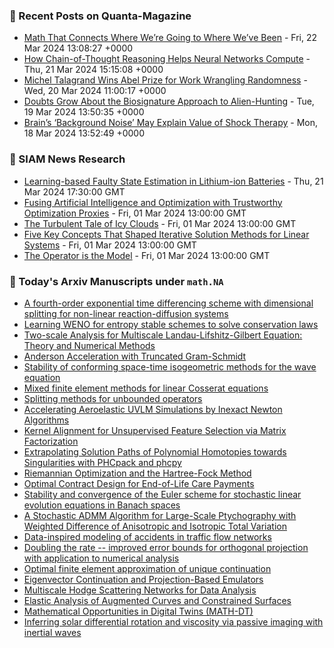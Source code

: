 ### 📝 Recent Posts on Quanta-Magazine
<!-- quanta starts -->
* <a href="https://www.quantamagazine.org/math-that-connects-where-were-going-to-where-weve-been-20240322/">Math That Connects Where We’re Going to Where We’ve Been</a> - Fri, 22 Mar 2024 13:08:27 +0000
* <a href="https://www.quantamagazine.org/how-chain-of-thought-reasoning-helps-neural-networks-compute-20240321/">How Chain-of-Thought Reasoning Helps Neural Networks Compute</a> - Thu, 21 Mar 2024 15:15:08 +0000
* <a href="https://www.quantamagazine.org/michel-talagrand-wins-abel-prize-for-work-wrangling-randomness-20240320/">Michel Talagrand Wins Abel Prize for Work Wrangling Randomness</a> - Wed, 20 Mar 2024 11:00:17 +0000
* <a href="https://www.quantamagazine.org/doubts-grow-about-the-biosignature-approach-to-alien-hunting-20240319/">Doubts Grow About the Biosignature Approach to Alien-Hunting</a> - Tue, 19 Mar 2024 13:50:35 +0000
* <a href="https://www.quantamagazine.org/brains-background-noise-may-explain-value-of-shock-therapy-20240318/">Brain’s ‘Background Noise’ May Explain Value of Shock Therapy</a> - Mon, 18 Mar 2024 13:52:49 +0000
<!-- quanta ends -->

### 📝 SIAM News Research
<!-- siam-news starts -->
* <a href="https://sinews.siam.org/Details-Page/learning-based-faulty-state-estimation-in-lithium-ion-batteries">Learning-based Faulty State Estimation in Lithium-ion Batteries</a> - Thu, 21 Mar 2024 17:30:00 GMT
* <a href="https://sinews.siam.org/Details-Page/fusing-artificial-intelligence-and-optimization-with-trustworthy-optimization-proxies">Fusing Artificial Intelligence and Optimization with Trustworthy Optimization Proxies</a> - Fri, 01 Mar 2024 13:00:00 GMT
* <a href="https://sinews.siam.org/Details-Page/the-turbulent-tale-of-icy-clouds">The Turbulent Tale of Icy Clouds</a> - Fri, 01 Mar 2024 13:00:00 GMT
* <a href="https://sinews.siam.org/Details-Page/five-key-concepts-that-shaped-iterative-solution-methods-for-linear-systems">Five Key Concepts That Shaped Iterative Solution Methods for Linear Systems</a> - Fri, 01 Mar 2024 13:00:00 GMT
* <a href="https://sinews.siam.org/Details-Page/the-operator-is-the-model">The Operator is the Model</a> - Fri, 01 Mar 2024 13:00:00 GMT
<!-- siam-news ends -->

### 📝 Today's Arxiv Manuscripts under ``math.NA``
<!-- arxiv-math-na starts -->
* <a href="https://arxiv.org/abs/2403.14777">A fourth-order exponential time differencing scheme with dimensional splitting for non-linear reaction-diffusion systems</a>
* <a href="https://arxiv.org/abs/2403.14848">Learning WENO for entropy stable schemes to solve conservation laws</a>
* <a href="https://arxiv.org/abs/2403.14957">Two-scale Analysis for Multiscale Landau-Lifshitz-Gilbert Equation: Theory and Numerical Methods</a>
* <a href="https://arxiv.org/abs/2403.14961">Anderson Acceleration with Truncated Gram-Schmidt</a>
* <a href="https://arxiv.org/abs/2403.15043">Stability of conforming space-time isogeometric methods for the wave equation</a>
* <a href="https://arxiv.org/abs/2403.15136">Mixed finite element methods for linear Cosserat equations</a>
* <a href="https://arxiv.org/abs/2403.15147">Splitting methods for unbounded operators</a>
* <a href="https://arxiv.org/abs/2403.15286">Accelerating Aeroelastic UVLM Simulations by Inexact Newton Algorithms</a>
* <a href="https://arxiv.org/abs/2403.14688">Kernel Alignment for Unsupervised Feature Selection via Matrix Factorization</a>
* <a href="https://arxiv.org/abs/2403.14844">Extrapolating Solution Paths of Polynomial Homotopies towards Singularities with PHCpack and phcpy</a>
* <a href="https://arxiv.org/abs/2403.15024">Riemannian Optimization and the Hartree-Fock Method</a>
* <a href="https://arxiv.org/abs/2403.15099">Optimal Contract Design for End-of-Life Care Payments</a>
* <a href="https://arxiv.org/abs/2211.08375">Stability and convergence of the Euler scheme for stochastic linear evolution equations in Banach spaces</a>
* <a href="https://arxiv.org/abs/2301.02386">A Stochastic ADMM Algorithm for Large-Scale Ptychography with Weighted Difference of Anisotropic and Isotropic Total Variation</a>
* <a href="https://arxiv.org/abs/2305.03469">Data-inspired modeling of accidents in traffic flow networks</a>
* <a href="https://arxiv.org/abs/2308.06052">Doubling the rate -- improved error bounds for orthogonal projection with application to numerical analysis</a>
* <a href="https://arxiv.org/abs/2311.07440">Optimal finite element approximation of unique continuation</a>
* <a href="https://arxiv.org/abs/2310.19419">Eigenvector Continuation and Projection-Based Emulators</a>
* <a href="https://arxiv.org/abs/2311.10270">Multiscale Hodge Scattering Networks for Data Analysis</a>
* <a href="https://arxiv.org/abs/2402.04944">Elastic Analysis of Augmented Curves and Constrained Surfaces</a>
* <a href="https://arxiv.org/abs/2402.10326">Mathematical Opportunities in Digital Twins (MATH-DT)</a>
* <a href="https://arxiv.org/abs/2403.00488">Inferring solar differential rotation and viscosity via passive imaging with inertial waves</a>
<!-- arxiv-math-na ends -->
